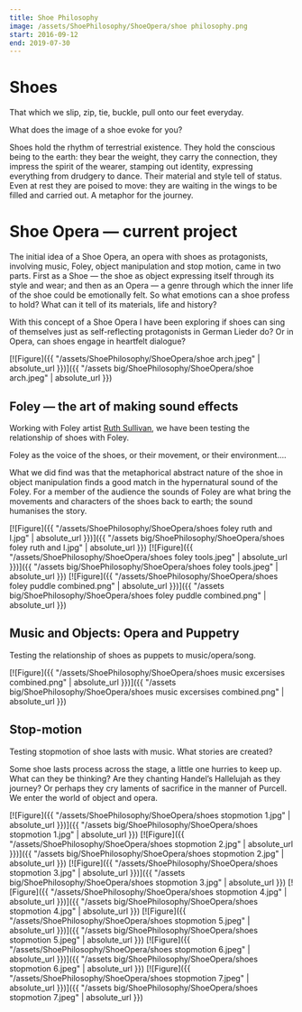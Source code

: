 ```yaml
---
title: Shoe Philosophy
image: /assets/ShoePhilosophy/ShoeOpera/shoe philosophy.png
start: 2016-09-12
end: 2019-07-30
---
```


<!-- this is a potential header item: background: "image" -->

# Shoes

That which we slip, zip, tie, buckle, pull onto our feet everyday.

What does the image of a shoe evoke for you?

Shoes hold the rhythm of terrestrial existence. They hold the conscious being to the earth: they bear the weight, they carry the connection, they impress the spirit of the wearer, stamping out identity, expressing everything from drudgery to dance. Their material and style tell of status. Even at rest they are poised to move: they are waiting in the wings to be filled and carried out. A metaphor for the journey.

# Shoe Opera — current project

The initial idea of a Shoe Opera, an opera with shoes as protagonists, involving music, Foley, object manipulation and stop motion, came in two parts. First as a Shoe — the shoe as object expressing itself through its style and wear; and then as an Opera — a genre through which the inner life of the shoe could be emotionally felt. So what emotions can a shoe profess to hold? What can it tell of its materials, life and history?

With this concept of a Shoe Opera I have been exploring if shoes can sing of themselves just as self-reflecting protagonists in German Lieder do? Or in Opera, can shoes engage in heartfelt dialogue?

[![Figure]({{ "/assets/ShoePhilosophy/ShoeOpera/shoe arch.jpeg" | absolute_url }})]({{ "/assets big/ShoePhilosophy/ShoeOpera/shoe arch.jpeg" | absolute_url }})

## Foley — the art of making sound effects

Working with Foley artist [Ruth Sullivan](https://www.ruthsullivan.co.uk), we have been testing the relationship of shoes with Foley.

Foley as the voice of the shoes, or their movement, or their environment….

What we did find was that the metaphorical abstract nature of the shoe in object manipulation finds a good match in the hypernatural sound of the Foley. For a member of the audience the sounds of Foley are what bring the movements and characters of the shoes back to earth; the sound humanises the story.

[![Figure]({{ "/assets/ShoePhilosophy/ShoeOpera/shoes foley ruth and I.jpg" | absolute_url }})]({{ "/assets big/ShoePhilosophy/ShoeOpera/shoes foley ruth and I.jpg" | absolute_url }})
[![Figure]({{ "/assets/ShoePhilosophy/ShoeOpera/shoes foley tools.jpeg" | absolute_url }})]({{ "/assets big/ShoePhilosophy/ShoeOpera/shoes foley tools.jpeg" | absolute_url }})
[![Figure]({{ "/assets/ShoePhilosophy/ShoeOpera/shoes foley puddle combined.png" | absolute_url }})]({{ "/assets big/ShoePhilosophy/ShoeOpera/shoes foley puddle combined.png" | absolute_url }})

## Music and Objects: Opera and Puppetry

Testing the relationship of shoes as puppets to music/opera/song.

[![Figure]({{ "/assets/ShoePhilosophy/ShoeOpera/shoes music excersises combined.png" | absolute_url }})]({{ "/assets big/ShoePhilosophy/ShoeOpera/shoes music excersises combined.png" | absolute_url }})

## Stop-motion

Testing stopmotion of shoe lasts with music. What stories are created?

Some shoe lasts process across the stage, a little one hurries to keep up. What can they be thinking? Are they chanting Handel’s Hallelujah as they journey? Or perhaps they cry laments of sacrifice in the manner of Purcell. We enter the world of object and opera.

[![Figure]({{ "/assets/ShoePhilosophy/ShoeOpera/shoes stopmotion 1.jpg" | absolute_url }})]({{ "/assets big/ShoePhilosophy/ShoeOpera/shoes stopmotion 1.jpg" | absolute_url }})
[![Figure]({{ "/assets/ShoePhilosophy/ShoeOpera/shoes stopmotion 2.jpg" | absolute_url }})]({{ "/assets big/ShoePhilosophy/ShoeOpera/shoes stopmotion 2.jpg" | absolute_url }})
[![Figure]({{ "/assets/ShoePhilosophy/ShoeOpera/shoes stopmotion 3.jpg" | absolute_url }})]({{ "/assets big/ShoePhilosophy/ShoeOpera/shoes stopmotion 3.jpg" | absolute_url }})
[![Figure]({{ "/assets/ShoePhilosophy/ShoeOpera/shoes stopmotion 4.jpg" | absolute_url }})]({{ "/assets big/ShoePhilosophy/ShoeOpera/shoes stopmotion 4.jpg" | absolute_url }})
[![Figure]({{ "/assets/ShoePhilosophy/ShoeOpera/shoes stopmotion 5.jpeg" | absolute_url }})]({{ "/assets big/ShoePhilosophy/ShoeOpera/shoes stopmotion 5.jpeg" | absolute_url }})
[![Figure]({{ "/assets/ShoePhilosophy/ShoeOpera/shoes stopmotion 6.jpeg" | absolute_url }})]({{ "/assets big/ShoePhilosophy/ShoeOpera/shoes stopmotion 6.jpeg" | absolute_url }})
[![Figure]({{ "/assets/ShoePhilosophy/ShoeOpera/shoes stopmotion 7.jpeg" | absolute_url }})]({{ "/assets big/ShoePhilosophy/ShoeOpera/shoes stopmotion 7.jpeg" | absolute_url }})
